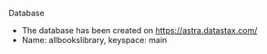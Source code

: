 

Database
- The database has been created on https://astra.datastax.com/
- Name: allbookslibrary, keyspace: main